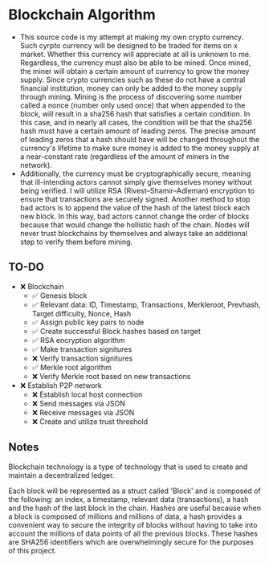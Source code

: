 # Blockchain Algorithm
- This source code is my attempt at making my own crypto currency. Such cyrpto currency will be designed to be traded for items on x market. Whether this currency will appreciate at all is unknown to me. Regardless, the currency must also be able to be mined. Once mined, the miner will obtain a certain amount of currency to grow the money supply. Since crypto currencies such as these do not have a central financial institution, money can only be added to the money supply through mining. Mining is the process of discovering some number called a nonce (number only used once) that when appended to the block, will result in a sha256 hash that satisfies a certain condition. In this case, and in nearly all cases, the condition will be that the sha256 hash must have a certain amount of leading zeros. The precise amount of leading zeros that a hash should have will be changed throughout the currency's lifetime to make sure money is added to the money supply at a near-constant rate (regardless of the amount of miners in the network).
- Additionally, the currency must be cryptographically secure, meaning that ill-intending actors cannot simply give themselves money without being verified. I will utilize RSA (Rivest–Shamir–Adleman) encryption to ensure that transactions are securely signed. Another method to stop bad actors is to append the value of the hash of the latest block each new block. In this way, bad actors cannot change the order of blocks because that would change the hollistic hash of the chain. Nodes will never trust blockchains by themselves and always take an additional step to verify them before mining.

## TO-DO
- :x: Blockchain
  - :white_check_mark: Genesis block
  - :white_check_mark: Relevant data: ID, Timestamp, Transactions, Merkleroot, Prevhash, Target difficulty, Nonce, Hash
  - :white_check_mark: Assign public key pairs to node
  - :white_check_mark: Create successful Block hashes based on target
  - :white_check_mark: RSA encryption algorithm
  - :white_check_mark: Make transaction signitures
  - :x: Verify transaction signitures
  - :white_check_mark: Merkle root algorithm
  - :x: Verify Merkle root based on new transactions
- :x: Establish P2P network
  - :x: Establish local host connection
  - :x: Send messages via JSON
  - :x: Receive messages via JSON
  - :x: Create and utilize trust threshold
  
## Notes
Blockchain technology is a type of technology that is used to create and maintain a decentralized ledger.

Each block will be represented as a struct called 'Block' and is composed of the following: an index, a timestamp, relevant data (transactions), a hash and the hash of the last block in the chain. Hashes are useful because when a block is composed of millions and millions of data, a hash provides a convenient way to secure the integrity of blocks without having to take into account the millions of data points of all the previous blocks. These hashes are SHA256 identifiers which are overwhelmingly secure for the purposes of this project.
